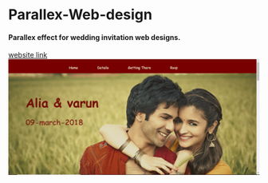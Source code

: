 # Parallex-Web-design
<h4>Parallex effect for wedding invitation web designs.</h4>
<a href="https://parallexweddinginvitation.netlify.com/">website link</a>
<img src="ss/ss.PNG" alt="Website screenshot"/>

